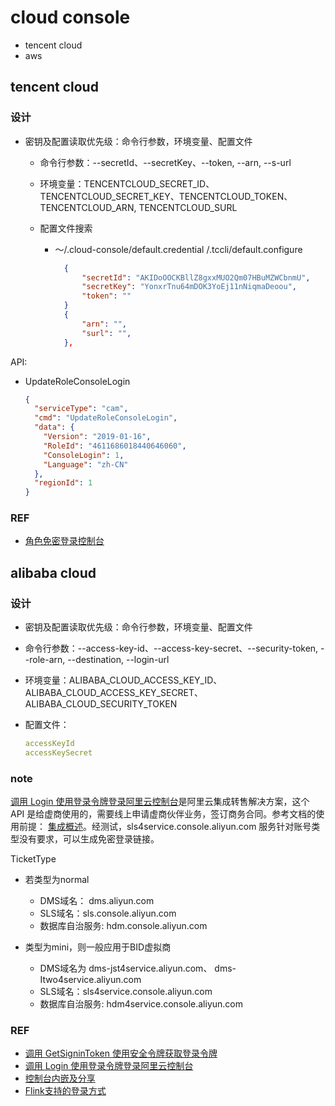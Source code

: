 # cloud console

- tencent cloud
- aws

## tencent cloud

### 设计

- 密钥及配置读取优先级：命令行参数，环境变量、配置文件

  - 命令行参数：--secretId、--secretKey、--token, --arn, --s-url
  - 环境变量：TENCENTCLOUD_SECRET_ID、TENCENTCLOUD_SECRET_KEY、TENCENTCLOUD_TOKEN、TENCENTCLOUD_ARN, TENCENTCLOUD_SURL
  - 配置文件搜索

    - ～/.cloud-console/default.credential /.tccli/default.configure

      ```json
        {
            "secretId": "AKIDoOOCKBllZ8gxxMUO2Qm07HBuMZWCbnmU",
            "secretKey": "YonxrTnu64mDOK3YoEj11nNiqmaDeoou",
            "token": ""
        }
        {
            "arn": "",
            "surl": "",
        },

      ```

API:

- UpdateRoleConsoleLogin

  ```json
  {
    "serviceType": "cam",
    "cmd": "UpdateRoleConsoleLogin",
    "data": {
      "Version": "2019-01-16",
      "RoleId": "4611686018440646060",
      "ConsoleLogin": 1,
      "Language": "zh-CN"
    },
    "regionId": 1
  }
  ```

### REF

- [角色免密登录控制台](https://cloud.tencent.com/document/product/598/45529)

## alibaba cloud

### 设计

- 密钥及配置读取优先级：命令行参数，环境变量、配置文件

- 命令行参数：--access-key-id、--access-key-secret、--security-token, --role-arn, --destination, --login-url

- 环境变量：ALIBABA_CLOUD_ACCESS_KEY_ID、ALIBABA_CLOUD_ACCESS_KEY_SECRET、ALIBABA_CLOUD_SECURITY_TOKEN
- 配置文件：

  ```yaml
  accessKeyId
  accessKeySecret
  ```

### note

[调用 Login 使用登录令牌登录阿里云控制台](https://help.aliyun.com/document_detail/91914.html)是阿里云集成转售解决方案，这个 API 是给虚商使用的，需要线上申请虚商伙伴业务，签订商务合同。参考文档的使用前提： [集成概述](https://help.aliyun.com/document_detail/91976.html)。经测试，sls4service.console.aliyun.com 服务针对账号类型没有要求，可以生成免密登录链接。

TicketType

- 若类型为normal
  - DMS域名： dms.aliyun.com
  - SLS域名：sls.console.aliyun.com
  - 数据库自治服务: hdm.console.aliyun.com

- 类型为mini，则一般应用于BID虚拟商
  - DMS域名为 dms-jst4service.aliyun.com、 dms-Itwo4service.aliyun.com
  - SLS域名：sls4service.console.aliyun.com
  - 数据库自治服务:  hdm4service.console.aliyun.com

### REF

- [调用 GetSigninToken 使用安全令牌获取登录令牌](https://help.aliyun.com/document_detail/91913.html)
- [调用 Login 使用登录令牌登录阿里云控制台](https://help.aliyun.com/document_detail/91914.html)
- [控制台内嵌及分享](https://www.alibabacloud.com/help/zh/sls/developer-reference/embed-console-pages-and-share-log-data)
- [Flink支持的登录方式](https://help.aliyun.com/zh/flink/user-guide/supported-logon-methods)
